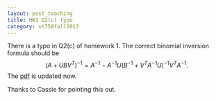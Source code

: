 ```yaml
---
layout: post_teaching
title: HW1 Q2(c) typo
category: st758fall2013
---
```


There is a typo in Q2\(c\) of homework 1. The correct binomial inversion formula should be  
$$
(A + UBV^T)^{-1} = A^{-1} - A^{-1} U (B^{-1} + V^TA^{-1}U)^{-1} V^T A^{-1}.
$$
The [pdf](../../../ST552-2013-HW1.pdf) is updated now.

Thanks to Cassie for pointing this out.

